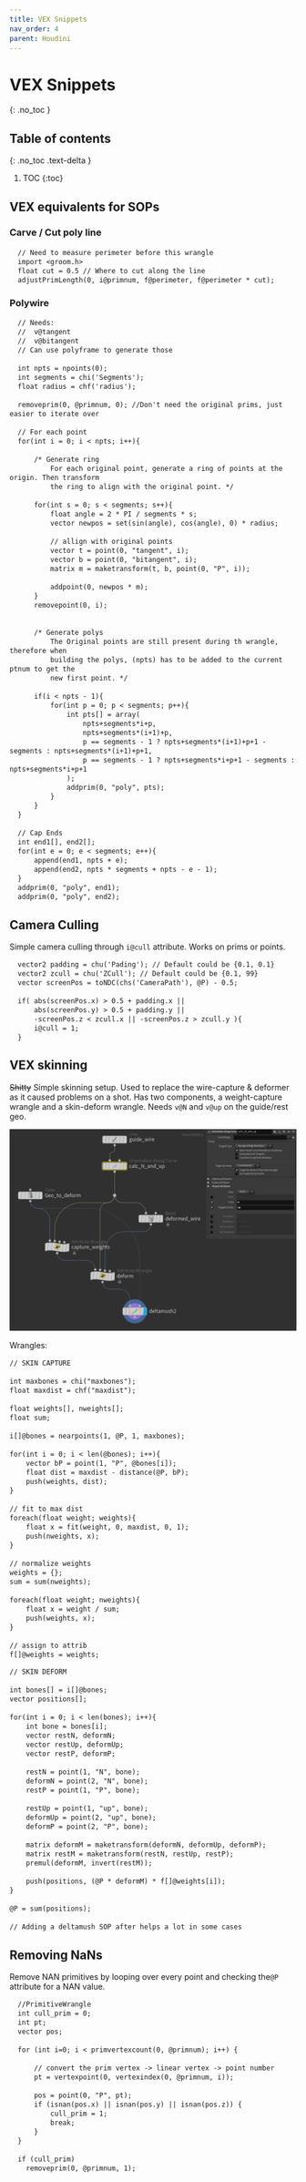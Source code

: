 ```yaml
---
title: VEX Snippets
nav_order: 4
parent: Houdini
---
```


# VEX Snippets
{: .no_toc }

## Table of contents
{: .no_toc .text-delta }

1. TOC
{:toc}

## VEX equivalents for SOPs
### Carve / Cut poly line
```
  // Need to measure perimeter before this wrangle
  import <groom.h>
  float cut = 0.5 // Where to cut along the line
  adjustPrimLength(0, i@primnum, f@perimeter, f@perimeter * cut);
```

### Polywire
```
  // Needs:
  //  v@tangent
  //  v@bitangent
  // Can use polyframe to generate those

  int npts = npoints(0);
  int segments = chi('Segments');
  float radius = chf('radius');

  removeprim(0, @primnum, 0); //Don't need the original prims, just easier to iterate over

  // For each point
  for(int i = 0; i < npts; i++){

      /* Generate ring
          For each original point, generate a ring of points at the origin. Then transform
          the ring to align with the original point. */

      for(int s = 0; s < segments; s++){
          float angle = 2 * PI / segments * s;
          vector newpos = set(sin(angle), cos(angle), 0) * radius;

          // allign with original points
          vector t = point(0, "tangent", i);
          vector b = point(0, "bitangent", i);
          matrix m = maketransform(t, b, point(0, "P", i));

          addpoint(0, newpos * m);
      }
      removepoint(0, i);


      /* Generate polys
          The Original points are still present during th wrangle, therefore when
          building the polys, (npts) has to be added to the current ptnum to get the
          new first point. */

      if(i < npts - 1){
          for(int p = 0; p < segments; p++){
              int pts[] = array(
                  npts+segments*i+p,
                  npts+segments*(i+1)+p,
                  p == segments - 1 ? npts+segments*(i+1)+p+1 - segments : npts+segments*(i+1)+p+1,
                  p == segments - 1 ? npts+segments*i+p+1 - segments : npts+segments*i+p+1
              );
              addprim(0, "poly", pts);
          }
      }
  }

  // Cap Ends
  int end1[], end2[];
  for(int e = 0; e < segments; e++){
      append(end1, npts + e);
      append(end2, npts * segments + npts - e - 1);
  }
  addprim(0, "poly", end1);
  addprim(0, "poly", end2);
```

## Camera Culling
Simple camera culling through ```i@cull``` attribute. Works on prims or points.
```
  vector2 padding = chu('Pading'); // Default could be {0.1, 0.1}
  vector2 zcull = chu('ZCull'); // Default could be {0.1, 99}
  vector screenPos = toNDC(chs('CameraPath'), @P) - 0.5;

  if( abs(screenPos.x) > 0.5 + padding.x ||
      abs(screenPos.y) > 0.5 + padding.y ||
      -screenPos.z < zcull.x || -screenPos.z > zcull.y ){
      i@cull = 1;
  }
```

## VEX skinning
~~Shitty~~ Simple skinning setup. Used to replace the wire-capture & deformer as it caused problems on a shot.
Has two components, a weight-capture wrangle and a skin-deform wrangle. Needs ```v@N``` and ```v@up``` on the guide/rest geo.

![Setup](./images/vex/vex_skinning_01.png "Setup")

Wrangles:
```
// SKIN CAPTURE

int maxbones = chi("maxbones");
float maxdist = chf("maxdist");

float weights[], nweights[];
float sum;

i[]@bones = nearpoints(1, @P, 1, maxbones);

for(int i = 0; i < len(@bones); i++){
    vector bP = point(1, "P", @bones[i]);
    float dist = maxdist - distance(@P, bP);
    push(weights, dist);
}

// fit to max dist
foreach(float weight; weights){
    float x = fit(weight, 0, maxdist, 0, 1);
    push(nweights, x);
}

// normalize weights
weights = {};
sum = sum(nweights);

foreach(float weight; nweights){
    float x = weight / sum;
    push(weights, x);
}

// assign to attrib
f[]@weights = weights;
```

```
// SKIN DEFORM

int bones[] = i[]@bones;
vector positions[];

for(int i = 0; i < len(bones); i++){
    int bone = bones[i];
    vector restN, deformN;
    vector restUp, deformUp;
    vector restP, deformP;

    restN = point(1, "N", bone);
    deformN = point(2, "N", bone);
    restP = point(1, "P", bone);

    restUp = point(1, "up", bone);
    deformUp = point(2, "up", bone);
    deformP = point(2, "P", bone);

    matrix deformM = maketransform(deformN, deformUp, deformP);
    matrix restM = maketransform(restN, restUp, restP);
    premul(deformM, invert(restM));

    push(positions, (@P * deformM) * f[]@weights[i]);
}

@P = sum(positions);

// Adding a deltamush SOP after helps a lot in some cases
```


## Removing NaNs
Remove NAN primitives by looping over every point and checking the```@P``` attribute for a NAN value.
```
  //PrimitiveWrangle
  int cull_prim = 0;
  int pt;
  vector pos;

  for (int i=0; i < primvertexcount(0, @primnum); i++) {

      // convert the prim vertex -> linear vertex -> point number
      pt = vertexpoint(0, vertexindex(0, @primnum, i));

      pos = point(0, "P", pt);
      if (isnan(pos.x) || isnan(pos.y) || isnan(pos.z)) {
          cull_prim = 1;
          break;
      }
  }

  if (cull_prim)
    removeprim(0, @primnum, 1);
```
